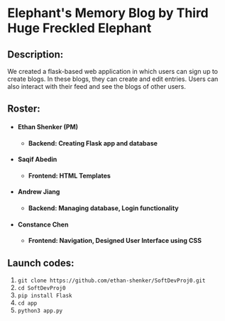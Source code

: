 # Elephant's Memory Blog by Third Huge Freckled Elephant

## Description:
We created a flask-based web application in which users can sign up to create blogs. In these blogs, they can create and edit entries. Users can also interact with their feed and see the blogs of other users.

## Roster:
- #### Ethan Shenker (PM)
  -  #### Backend: Creating Flask app and database 
- #### Saqif Abedin
  -  #### Frontend: HTML Templates 
- #### Andrew Jiang
  -  #### Backend: Managing database, Login functionality 
- #### Constance Chen
  - #### Frontend: Navigation, Designed User Interface using CSS 
  
## Launch codes:
  1. `git clone https://github.com/ethan-shenker/SoftDevProj0.git`
  2. `cd SoftDevProj0`
  3. `pip install Flask`
  4. `cd app`
  5. `python3 app.py`
